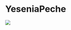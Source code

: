 # YeseniaPeche
<div id= header aline = center >
<img src = "https://tenor.com/es/view/web-developer-mycrxn-javascript-php-css-react-wordpress-mongo-db-html-bootsrap-gif-21308149" with="200" ></>
</div>
  

